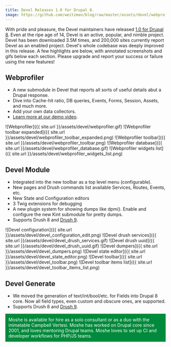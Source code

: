 ```yaml
---
title: Devel Releases 1.0 for Drupal 8.
image: https://github.com/weitzman/blog/raw/master/assets/devel/webprofiler.gif 
---
```

With pride and pleasure, the Devel maintainers have released [1.0 for Drupal 8](*****). Even at the ripe age of 14, Devel is an active, popular, and nimble project. Devel has been downloaded 3.5M times, and 200,000 sites currently report Devel as an enabled project. Devel's whole codebase was deeply improved in this release. A few highlights are below, with annotated screenshots and gifs below each section. Please upgrade and report your success or failure using the new features!

## Webprofiler 
- A new submodule in Devel that reports all sorts of useful details abut a  Drupal response.
- Dive into Cache-hit ratio, DB queries, Events, Forms, Session, Assets, and much more.
- Add your own data collectors.
- [Learn more at our demo video](https://s3.amazonaws.com/webprofiler/webprofiler.mov).

![Webprofiler]({{ site.url }}/assets/devel/webprofiler.gif)
![Webprofiler toolbar expanded]({{ site.url }}/assets/devel/webprofiler_toolbar_expanded.png)
![Webprofiler toolbar]({{ site.url }}/assets/devel/webprofiler_toolbar.png)
![Webprofiler database]({{ site.url }}/assets/devel/webprofiler_database.gif)
![Webprofiler widgets list]({{ site.url }}/assets/devel/webprofiler_widgets_list.png)

## Devel Module
- Integrated into the new toolbar as a top level menu (configurable).
- New pages and Drush commands list available Services, Routes, Events, etc.
- New State and Configuration editors
- 3 Twig extensions for debugging
- A new plugin system for showing dumps like dpm(). Enable and configure the new Kint submodule for pretty dumps.
- Supports Drush 8 and [Drush 9](https://github.com/drush-ops/drush/releases).

![Devel configuration]({{ site.url }}/assets/devel/devel_configuration_edit.png)
![Devel drush services]({{ site.url }}/assets/devel/devel_drush_services.gif)
![Devel drush uuid]({{ site.url }}/assets/devel/devel_drush_uuid.gif)
![Devel dumpers]({{ site.url }}/assets/devel/devel_dumpers.png)
![Devel state editor]({{ site.url }}/assets/devel/devel_state_editor.png)
![Devel toolbar]({{ site.url }}/assets/devel/devel_toolbar.png)
![Devel toolbar items list]({{ site.url }}/assets/devel/devel_toolbar_items_list.png)

## Devel Generate
- We moved the generation of text/int/bool/etc. for Fields into Drupal 8 core. Now all field types, even custom and obscure ones, are supported. 
- Supports Drush 8 and [Drush 9](https://github.com/drush-ops/drush/releases).
 

<p style="background-color: #008A3C; color: white; padding: 10px;">Moshe is available for hire as a solo consultant or as a duo with the inimatable Campbell Vertesi. Moshe has worked on Drupal core since 2001, and loves mentoring Drupal teams. Moshe loves to set up CI and developer workflows for PHP/JS teams.</p>